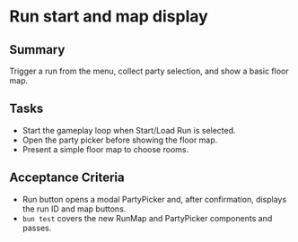 # Run start and map display

## Summary
Trigger a run from the menu, collect party selection, and show a basic floor map.

## Tasks
- Start the gameplay loop when Start/Load Run is selected.
- Open the party picker before showing the floor map.
- Present a simple floor map to choose rooms.

## Acceptance Criteria
- Run button opens a modal PartyPicker and, after confirmation, displays the run ID and map buttons.
- `bun test` covers the new RunMap and PartyPicker components and passes.
